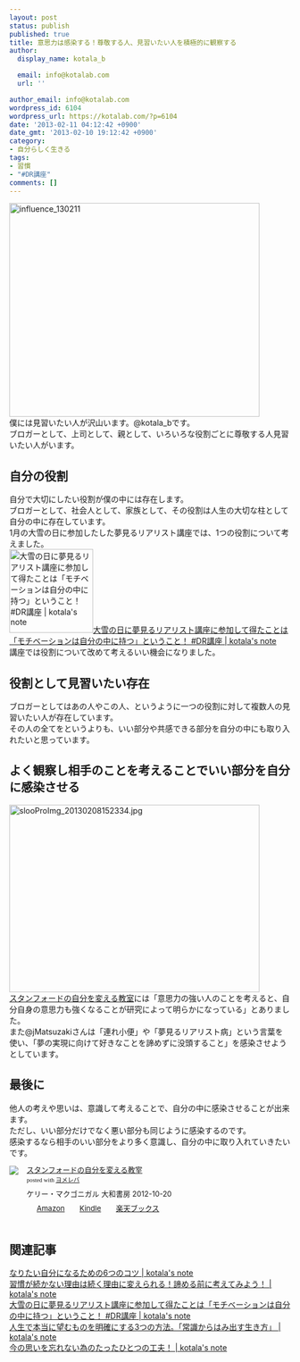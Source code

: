 ```yaml
---
layout: post
status: publish
published: true
title: 意思力は感染する！尊敬する人、見習いたい人を積極的に観察する
author:
  display_name: kotala_b

  email: info@kotalab.com
  url: ''

author_email: info@kotalab.com
wordpress_id: 6104
wordpress_url: https://kotalab.com/?p=6104
date: '2013-02-11 04:12:42 +0900'
date_gmt: '2013-02-10 19:12:42 +0900'
category:
- 自分らしく生きる
tags:
- 習慣
- "#DR講座"
comments: []
---
```

<p><img src="https://kotalab.com/wp-content/uploads/influence_130211-448x383.jpg" alt="influence_130211" width="448" height="383" class="alignnone size-large wp-image-6105" /><br />
僕には見習いたい人が沢山います。@kotala_bです。<br />
ブロガーとして、上司として、親として、いろいろな役割ごとに尊敬する人見習いたい人がいます。<br />
</p>
<!--more-->
<h2>自分の役割</h2>
<p>自分で大切にしたい役割が僕の中には存在します。<br />
ブロガーとして、社会人として、家族として、その役割は人生の大切な柱として自分の中に存在しています。<br />
1月の大雪の日に参加したした夢見るリアリスト講座では、1つの役割について考えました。<br />
<a href="https://kotalab.com/dr-kouza" target="_blank"><img  class="alignleft" src="https://kotalab.com/wp-content/uploads/dr_130116-448x336.jpg" alt="大雪の日に夢見るリアリスト講座に参加して得たことは「モチベーションは自分の中に持つ」ということ！ #DR講座 | kotala's note" width="150" /></a><a href="https://kotalab.com/dr-kouza" target="_blank">大雪の日に夢見るリアリスト講座に参加して得たことは「モチベーションは自分の中に持つ」ということ！ #DR講座 | kotala's note</a><br style="clear:both;" />講座では役割について改めて考えるいい機会になりました。</p>
<h2>役割として見習いたい存在</h2>
<p>ブロガーとしてはあの人やこの人、というように一つの役割に対して複数人の見習いたい人が存在しています。<br />
その人の全てをというよりも、いい部分や共感できる部分を自分の中にも取り入れたいと思っています。</p>
<h2>よく観察し相手のことを考えることでいい部分を自分に感染させる</h2>
<p><img src="https://kotalab.com/wp-content/uploads/slooProImg_20130208152334-448x336.jpg" alt="slooProImg_20130208152334.jpg" width="448" height="336" class="alignnone size-large wp-image-6066" /><br />
<a href="https://www.amazon.co.jp/exec/obidos/asin/4479793631/same-22/" rel="nofollow" name="booklink" target="_blank">スタンフォードの自分を変える教室</a>には「意思力の強い人のことを考えると、自分自身の意思力も強くなることが研究によって明らかになっている」とありました。<br />
また@jMatsuzakiさんは「連れ小便」や「夢見るリアリスト病」という言葉を使い、「夢の実現に向けて好きなことを諦めずに没頭すること」を感染させようとしています。</p>
<h2>最後に</h2>
<p>他人の考えや思いは、意識して考えることで、自分の中に感染させることが出来ます。<br />
ただし、いい部分だけでなく悪い部分も同じように感染するのです。<br />
感染するなら相手のいい部分をより多く意識し、自分の中に取り入れていきたいです。</p>
<div class="booklink-box" style="text-align:left;padding-bottom:20px;font-size:small;/zoom: 1;overflow: hidden;">
<div class="booklink-image" style="float:left;margin:0 15px 10px 0;"><a href="https://www.amazon.co.jp/exec/obidos/asin/4479793631/same-22/" name="booklink" rel="nofollow" target="_blank"><img src="https://images-fe.ssl-images-amazon.com/images/I/41fOesLivPL._SL160_.jpg" style="border: none;" /></a></div>
<div class="booklink-info" style="line-height:120%;/zoom: 1;overflow: hidden;">
<div class="booklink-name" style="margin-bottom:10px;line-height:120%"><a href="https://www.amazon.co.jp/exec/obidos/asin/4479793631/same-22/" rel="nofollow" name="booklink" target="_blank">スタンフォードの自分を変える教室</a>
<div class="booklink-powered-date" style="font-size:8pt;margin-top:5px;font-family:verdana;line-height:120%">posted with <a href="https://yomereba.com" target="_blank">ヨメレバ</a></div>
</div>
<div class="booklink-detail" style="margin-bottom:5px;">ケリー・マクゴニガル 大和書房 2012-10-20    </div>
<div class="booklink-link2" style="margin-top:10px;">
<div class="shoplinkamazon" style="display:inline;margin-right:5px;background: url('https://img.yomereba.com/tam_y.gif') 0 0 no-repeat;padding: 2px 0 2px 18px;white-space: nowrap;"><a href="https://www.amazon.co.jp/exec/obidos/asin/4479793631/same-22/" rel="nofollow" target="_blank" title="アマゾン" >Amazon</a></div>
<div class="shoplinkkindle" style="display:inline;margin-right:5px;background: url('https://img.yomereba.com/tam_y.gif') 0 0 no-repeat;padding: 2px 0 2px 18px;white-space: nowrap;"><a href="https://www.amazon.co.jp/gp/search?keywords=%83X%83%5E%83%93%83t%83H%81%5B%83h%82%CC%8E%A9%95%AA%82%F0%95%CF%82%A6%82%E9%8B%B3%8E%BA&__mk_ja_JP=%83J%83%5E%83J%83i&url=node%3D2275256051&tag=same-22" rel="nofollow" target="_blank" >Kindle</a></div>
<div class="shoplinkrakuten" style="display:inline;margin-right:5px;background: url('https://img.yomereba.com/tam_y.gif') 0 -50px no-repeat;padding: 2px 0 2px 18px;white-space: nowrap;"><a href="https://hb.afl.rakuten.co.jp/hgc/0fa7afc8.bbfc196a.0fa7afc9.d56c38f1/?pc=http%3A%2F%2Fbooks.rakuten.co.jp%2Frb%2F12056267%2F%3Fscid%3Daf_ich_link_urltxt%26m%3Dhttp%3A%2F%2Fm.rakuten.co.jp%2Fev%2Fbook%2F" rel="nofollow" target="_blank" title="楽天ブックス" >楽天ブックス</a></div>
</div>
</div>
<div class="booklink-footer" style="clear: left"></div>
</div>
<h2 class="rele">関連記事</h2>
<p><a href="https://kotalab.com/i-want-to-be-6things" target="_blank">なりたい自分になるための6つのコツ | kotala's note</a><br />
<a href="https://kotalab.com/dont-giveup-think" target="_blank">習慣が続かない理由は続く理由に変えられる！諦める前に考えてみよう！ | kotala's note</a><br />
<a href="https://kotalab.com/dr-kouza" target="_blank">大雪の日に夢見るリアリスト講座に参加して得たことは「モチベーションは自分の中に持つ」ということ！ #DR講座 | kotala's note</a><br />
<a href="https://kotalab.com/the-art-of-non‐conformity" target="_blank">人生で本当に望むものを明確にする3つの方法。「常識からはみ出す生き方」 | kotala's note</a><br />
<a href="https://kotalab.com/device-not-to-forget" target="_blank">今の思いを忘れない為のたったひとつの工夫！ | kotala's note</a></p>
